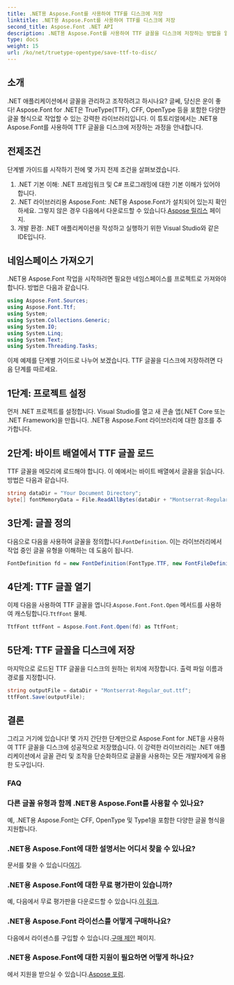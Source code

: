 ```yaml
---
title: .NET용 Aspose.Font를 사용하여 TTF를 디스크에 저장
linktitle: .NET용 Aspose.Font를 사용하여 TTF를 디스크에 저장
second_title: Aspose.Font .NET API
description: .NET용 Aspose.Font를 사용하여 TTF 글꼴을 디스크에 저장하는 방법을 알아보세요. .NET 애플리케이션에서 원활한 글꼴 관리를 위한 단계별 가이드를 따르세요.
type: docs
weight: 15
url: /ko/net/truetype-opentype/save-ttf-to-disc/
---
```

## 소개
.NET 애플리케이션에서 글꼴을 관리하고 조작하려고 하시나요? 글쎄, 당신은 운이 좋다! Aspose.Font for .NET은 TrueType(TTF), CFF, OpenType 등을 포함한 다양한 글꼴 형식으로 작업할 수 있는 강력한 라이브러리입니다. 이 튜토리얼에서는 .NET용 Aspose.Font를 사용하여 TTF 글꼴을 디스크에 저장하는 과정을 안내합니다.
## 전제조건
단계별 가이드를 시작하기 전에 몇 가지 전제 조건을 살펴보겠습니다.
1. .NET 기본 이해: .NET 프레임워크 및 C# 프로그래밍에 대한 기본 이해가 있어야 합니다.
2.  .NET 라이브러리용 Aspose.Font: .NET용 Aspose.Font가 설치되어 있는지 확인하세요. 그렇지 않은 경우 다음에서 다운로드할 수 있습니다.[Aspose 릴리스](https://releases.aspose.com/font/net/) 페이지.
3. 개발 환경: .NET 애플리케이션을 작성하고 실행하기 위한 Visual Studio와 같은 IDE입니다.
## 네임스페이스 가져오기
.NET용 Aspose.Font 작업을 시작하려면 필요한 네임스페이스를 프로젝트로 가져와야 합니다. 방법은 다음과 같습니다.
```csharp
using Aspose.Font.Sources;
using Aspose.Font.Ttf;
using System;
using System.Collections.Generic;
using System.IO;
using System.Linq;
using System.Text;
using System.Threading.Tasks;
```
이제 예제를 단계별 가이드로 나누어 보겠습니다. TTF 글꼴을 디스크에 저장하려면 다음 단계를 따르세요.
## 1단계: 프로젝트 설정
먼저 .NET 프로젝트를 설정합니다. Visual Studio를 열고 새 콘솔 앱(.NET Core 또는 .NET Framework)을 만듭니다. .NET용 Aspose.Font 라이브러리에 대한 참조를 추가합니다.
## 2단계: 바이트 배열에서 TTF 글꼴 로드
TTF 글꼴을 메모리에 로드해야 합니다. 이 예에서는 바이트 배열에서 글꼴을 읽습니다. 방법은 다음과 같습니다.
```csharp
string dataDir = "Your Document Directory";
byte[] fontMemoryData = File.ReadAllBytes(dataDir + "Montserrat-Regular.ttf");
```
## 3단계: 글꼴 정의
 다음으로 다음을 사용하여 글꼴을 정의합니다.`FontDefinition`. 이는 라이브러리에서 작업 중인 글꼴 유형을 이해하는 데 도움이 됩니다.
```csharp
FontDefinition fd = new FontDefinition(FontType.TTF, new FontFileDefinition("ttf", new ByteContentStreamSource(fontMemoryData)));
```
## 4단계: TTF 글꼴 열기
 이제 다음을 사용하여 TTF 글꼴을 엽니다.`Aspose.Font.Font.Open` 메서드를 사용하여 캐스팅합니다.`TtfFont` 물체.
```csharp
TtfFont ttfFont = Aspose.Font.Font.Open(fd) as TtfFont;
```
## 5단계: TTF 글꼴을 디스크에 저장
마지막으로 로드된 TTF 글꼴을 디스크의 원하는 위치에 저장합니다. 출력 파일 이름과 경로를 지정합니다.
```csharp
string outputFile = dataDir + "Montserrat-Regular_out.ttf";
ttfFont.Save(outputFile);
```

## 결론
그리고 거기에 있습니다! 몇 가지 간단한 단계만으로 Aspose.Font for .NET을 사용하여 TTF 글꼴을 디스크에 성공적으로 저장했습니다. 이 강력한 라이브러리는 .NET 애플리케이션에서 글꼴 관리 및 조작을 단순화하므로 글꼴을 사용하는 모든 개발자에게 유용한 도구입니다.
### FAQ
### 다른 글꼴 유형과 함께 .NET용 Aspose.Font를 사용할 수 있나요?
예, .NET용 Aspose.Font는 CFF, OpenType 및 Type1을 포함한 다양한 글꼴 형식을 지원합니다.
### .NET용 Aspose.Font에 대한 설명서는 어디서 찾을 수 있나요?
 문서를 찾을 수 있습니다[여기](https://reference.aspose.com/font/net/).
### .NET용 Aspose.Font에 대한 무료 평가판이 있습니까?
 예, 다음에서 무료 평가판을 다운로드할 수 있습니다.[이 링크](https://releases.aspose.com/).
### .NET용 Aspose.Font 라이선스를 어떻게 구매하나요?
 다음에서 라이센스를 구입할 수 있습니다.[구매 제안](https://purchase.aspose.com/buy) 페이지.
### .NET용 Aspose.Font에 대한 지원이 필요하면 어떻게 하나요?
 에서 지원을 받으실 수 있습니다.[Aspose 포럼](https://forum.aspose.com/c/font/41).